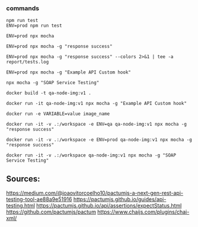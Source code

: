 ### commands
```
npm run test
ENV=prod npm run test

ENV=prod npx mocha

ENV=prod npx mocha -g "response success"

ENV=prod npx mocha -g "response success" --colors 2>&1 | tee -a report/tests.log

ENV=prod npx mocha -g "Example API Custom hook"

npx mocha -g "SOAP Service Testing"

docker build -t qa-node-img:v1 .

docker run -it qa-node-img:v1 npx mocha -g "Example API Custom hook"

docker run -e VARIABLE=value image_name

docker run -it -v .:/workspace -e ENV=qa qa-node-img:v1 npx mocha -g "response success"

docker run -it -v .:/workspace -e ENV=prod qa-node-img:v1 npx mocha -g "response success"

docker run -it -v .:/workspace qa-node-img:v1 npx mocha -g "SOAP Service Testing"
```

## Sources:
https://medium.com/@joaovitorcoelho10/pactumjs-a-next-gen-rest-api-testing-tool-ae88a9e51916
https://pactumjs.github.io/guides/api-testing.html
https://pactumjs.github.io/api/assertions/expectStatus.html
https://github.com/pactumjs/pactum
https://www.chaijs.com/plugins/chai-xml/
